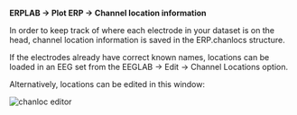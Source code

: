 
**ERPLAB -> Plot ERP -> Channel location information**

In order to keep track of where each electrode in your dataset is on the head, channel location information is saved in the ERP.chanlocs structure.

If the electrodes already have correct known names, locations can be loaded in an EEG set from the EEGLAB -> Edit -> Channel Locations option.

Alternatively, locations can be edited in this window:

![chanloc editor](https://raw.githubusercontent.com/wiki/lucklab/erplab/images/other/chanloc.png)